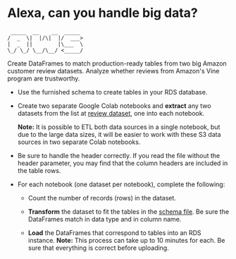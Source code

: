 # Alexa, can you handle big data?

	 _____  __    __  _____ 
	/  _  \|  |/\|  |/  ___> 
	|  _  ||        |\___  \ 
	\_/ \_/ \__/\__/ <_____/ 


Create DataFrames to match production-ready tables from two big Amazon customer review datasets.
Analyze whether reviews from Amazon's Vine program are trustworthy.


<ul>
<li><p>Use the furnished schema to create tables in your RDS database.</p>
</li>
<li><p>Create two separate Google Colab notebooks and <strong>extract</strong> any two datasets from the list at <a href="https://s3.amazonaws.com/amazon-reviews-pds/tsv/index.txt">review dataset</a>, one into each notebook.</p>
<p><strong>Note:</strong> It is possible to ETL both data sources in a single notebook, but due to the large data sizes, it will be easier to work with these S3 data sources in two separate Colab notebooks.</p>
</li>
<li><p>Be sure to handle the header correctly. If you read the file without the header parameter, you may find that the column headers are included in the table rows.</p>
</li>
<li><p>For each notebook (one dataset per notebook), complete the following:</p>
<ul>
<li><p>Count the number of records (rows) in the dataset.</p>
</li>
<li><p><strong>Transform</strong> the dataset to fit the tables in the <a href="../Resources/schema.sql">schema file</a>. Be sure the DataFrames match in data type and in column name.</p>
</li>
<li><p><strong>Load</strong> the DataFrames that correspond to tables into an RDS instance. <strong>Note:</strong> This process can take up to 10 minutes for each. Be sure that everything is correct before uploading.</p>
</li>
</ul>
</li>
</ul>
